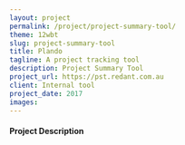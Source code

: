 ```yaml
---
layout: project
permalink: /project/project-summary-tool/
theme: 12wbt
slug: project-summary-tool
title: Plando
tagline: A project tracking tool
description: Project Summary Tool
project_url: https://pst.redant.com.au
client: Internal tool
project_date: 2017
images:
---
```


#### Project Description


